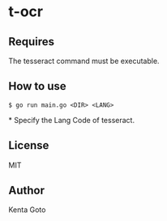 # t-ocr

## Requires
The tesseract command must be executable.

## How to use
```
$ go run main.go <DIR> <LANG>
```
\* Specify the Lang Code of tesseract.

## License
MIT

## Author
Kenta Goto

